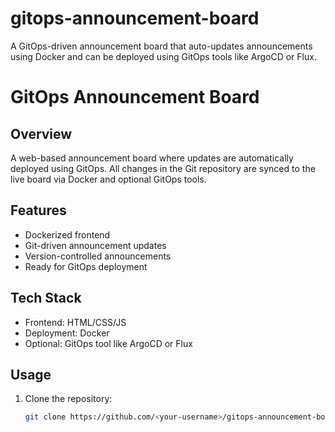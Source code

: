 # gitops-announcement-board
A GitOps-driven announcement board that auto-updates announcements using Docker and can be deployed using GitOps tools like ArgoCD or Flux.
# GitOps Announcement Board

## Overview
A web-based announcement board where updates are automatically deployed using GitOps. All changes in the Git repository are synced to the live board via Docker and optional GitOps tools.

## Features
- Dockerized frontend
- Git-driven announcement updates
- Version-controlled announcements
- Ready for GitOps deployment

## Tech Stack
- Frontend: HTML/CSS/JS
- Deployment: Docker
- Optional: GitOps tool like ArgoCD or Flux

## Usage
1. Clone the repository:
   ```bash
   git clone https://github.com/<your-username>/gitops-announcement-board.git
